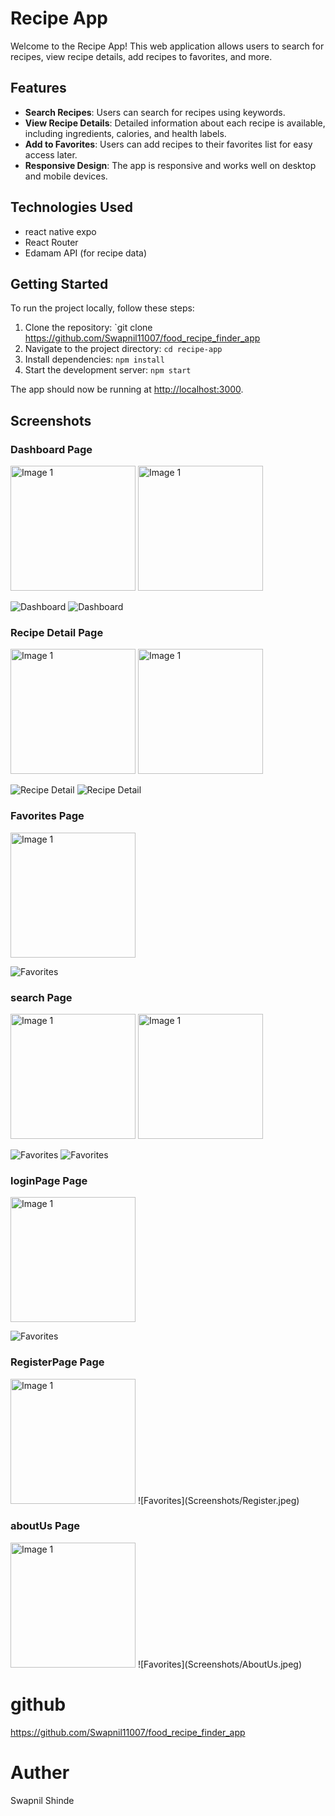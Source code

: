 # Recipe App

Welcome to the Recipe App! This web application allows users to search for recipes, view recipe details, add recipes to favorites, and more.

## Features

- **Search Recipes**: Users can search for recipes using keywords.
- **View Recipe Details**: Detailed information about each recipe is available, including ingredients, calories, and health labels.
- **Add to Favorites**: Users can add recipes to their favorites list for easy access later.
- **Responsive Design**: The app is responsive and works well on desktop and mobile devices.

## Technologies Used

- react native expo
- React Router
- Edamam API (for recipe data)

## Getting Started

To run the project locally, follow these steps:

1. Clone the repository: `git clone https://github.com/Swapnil11007/food_recipe_finder_app
2. Navigate to the project directory: `cd recipe-app`
3. Install dependencies: `npm install`
4. Start the development server: `npm start`

The app should now be running at [http://localhost:3000](http://localhost:3000).

## Screenshots

### Dashboard Page
<img src="Screenshots/Screenshots/Dashboard.jpeg" alt="Image 1" width="200" />
<img src="Screenshots/DashboardFav.jpeg" alt="Image 1" width="200" />

![Dashboard](Screenshots/Dashboard.jpeg)  ![Dashboard](Screenshots/DashboardFav.jpeg)


### Recipe Detail Page
<img src="Screenshots/RecipeDetail2.jpeg" alt="Image 1" width="200" />
<img src="Screenshots/RecipeDetails.jpeg" alt="Image 1" width="200" />

![Recipe Detail](Screenshots/RecipeDetail2.jpeg)  ![Recipe Detail](Screenshots/RecipeDetails.jpeg)
  

### Favorites Page
<img src="Screenshots/Fav.jpeg" alt="Image 1" width="200" />

![Favorites](Screenshots/Fav.jpeg)

### search Page
<img src="Screenshots/Search.jpeg" alt="Image 1" width="200" />
<img src="Screenshots/Search1.jpeg" alt="Image 1" width="200" />

![Favorites](Screenshots/Search.jpeg)    ![Favorites](Screenshots/Search1.jpeg)


### loginPage Page
<img src="Screenshots/login.jpeg" alt="Image 1" width="200" />

![Favorites](Screenshots/login.jpeg)

### RegisterPage Page
<img src="Screenshots/Register.jpeg" alt="Image 1" width="200" />
![Favorites](Screenshots/Register.jpeg)

### aboutUs Page
<img src="Screenshots/AboutUs.jpeg" alt="Image 1" width="200" />
![Favorites](Screenshots/AboutUs.jpeg)

# github

https://github.com/Swapnil11007/food_recipe_finder_app

# Auther

Swapnil Shinde
